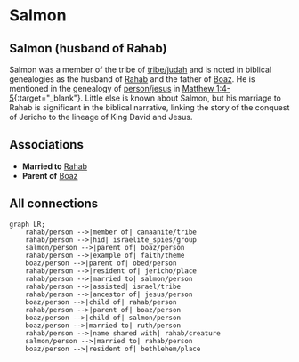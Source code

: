 # Salmon
## Salmon (husband of Rahab)
Salmon was a member of the tribe of [tribe/judah](../../tribe/judah/) and is noted in biblical genealogies as the husband of [Rahab](../../person/rahab/) and the father of [Boaz](../../person/boaz/). He is mentioned in the genealogy of [person/jesus](../../person/jesus/) in [Matthew 1:4-5](https://biblehub.com/context/matthew/1.htm){:target="_blank"}.
Little else is known about Salmon, but his marriage to Rahab is significant in the biblical narrative, linking the story of the conquest of Jericho to the lineage of King David and Jesus.


## Associations
- **Married to** [Rahab](../../person/rahab/)
- **Parent of** [Boaz](../../person/boaz/)

## All connections
```mermaid
graph LR;
    rahab/person -->|member of| canaanite/tribe
    rahab/person -->|hid| israelite_spies/group
    salmon/person -->|parent of| boaz/person
    rahab/person -->|example of| faith/theme
    boaz/person -->|parent of| obed/person
    rahab/person -->|resident of| jericho/place
    rahab/person -->|married to| salmon/person
    rahab/person -->|assisted| israel/tribe
    rahab/person -->|ancestor of| jesus/person
    boaz/person -->|child of| rahab/person
    rahab/person -->|parent of| boaz/person
    boaz/person -->|child of| salmon/person
    boaz/person -->|married to| ruth/person
    rahab/person -->|name shared with| rahab/creature
    salmon/person -->|married to| rahab/person
    boaz/person -->|resident of| bethlehem/place
```